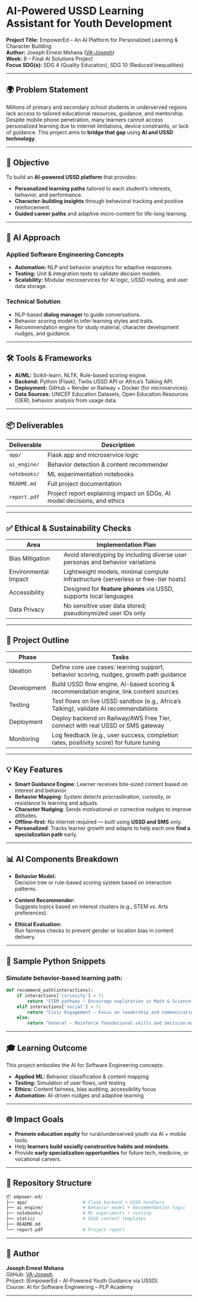 # AI-Powered USSD Learning Assistant for Youth Development  
**Project Title:** EmpowerEd – An AI Platform for Personalized Learning & Character Building  
**Author:** Joseph Ernest Mshana ([VA-Joseph](https://github.com/VA-Joseph))  
**Week:** 8 – Final AI Solutions Project  
**Focus SDG(s):** SDG 4 (Quality Education), SDG 10 (Reduced Inequalities)

---

## 🌍 Problem Statement

Millions of primary and secondary school students in underserved regions lack access to tailored educational resources, guidance, and mentorship. Despite mobile phone penetration, many learners cannot access personalized learning due to internet limitations, device constraints, or lack of guidance. This project aims to **bridge that gap** using **AI and USSD technology**.

---

## 🎯 Objective

To build an **AI-powered USSD platform** that provides:
- **Personalized learning paths** tailored to each student’s interests, behavior, and performance.
- **Character-building insights** through behavioral tracking and positive reinforcement.
- **Guided career paths** and adaptive micro-content for life-long learning.

---

## 🧠 AI Approach

### Applied Software Engineering Concepts
- **Automation:** NLP and behavior analytics for adaptive responses.
- **Testing:** Unit & integration tests to validate decision models.
- **Scalability:** Modular microservices for AI logic, USSD routing, and user data storage.

### Technical Solution
- NLP-based **dialog manager** to guide conversations.
- Behavior scoring model to infer learning styles and traits.
- Recommendation engine for study material, character development nudges, and guidance.

---

## 🛠️ Tools & Frameworks

- **AI/ML:** Scikit-learn, NLTK, Rule-based scoring engine.
- **Backend:** Python (Flask), Twilio USSD API or Africa’s Talking API.
- **Deployment:** GitHub + Render or Railway + Docker (for microservices).
- **Data Sources:** UNICEF Education Datasets, Open Education Resources (OER), behavior analysis from usage data.

---

## 📦 Deliverables

| Deliverable        | Description                                                                 |
|--------------------|-----------------------------------------------------------------------------|
| `app/`             | Flask app and microservice logic                                            |
| `ai_engine/`       | Behavior detection & content recommender                                    |
| `notebooks/`       | ML experimentation notebooks                                                |
| `README.md`        | Full project documentation                                                  |
| `report.pdf`       | Project report explaining impact on SDGs, AI model decisions, and ethics    |

---

## ✅ Ethical & Sustainability Checks

| Area                  | Implementation Plan                                                                 |
|-----------------------|--------------------------------------------------------------------------------------|
| Bias Mitigation       | Avoid stereotyping by including diverse user personas and behavior variations       |
| Environmental Impact  | Lightweight models, minimal compute infrastructure (serverless or free-tier hosts) |
| Accessibility         | Designed for **feature phones** via USSD, supports local languages                  |
| Data Privacy          | No sensitive user data stored; pseudonymized user IDs only                         |

---

## 📌 Project Outline

| Phase       | Tasks                                                                                       |
|-------------|----------------------------------------------------------------------------------------------|
| Ideation    | Define core use cases: learning support, behavior scoring, nudges, growth path guidance      |
| Development | Build USSD flow engine, AI-based scoring & recommendation engine, link content sources       |
| Testing     | Test flows on live USSD sandbox (e.g., Africa’s Talking), validate AI recommendations        |
| Deployment  | Deploy backend on Railway/AWS Free Tier, connect with real USSD or SMS gateway               |
| Monitoring  | Log feedback (e.g., user success, completion rates, positivity score) for future tuning      |

---

## 💡 Key Features

- **Smart Guidance Engine**: Learner receives bite-sized content based on interest and behavior.
- **Behavior Mapping**: System detects procrastination, curiosity, or resistance to learning and adjusts.
- **Character Nudging**: Sends motivational or corrective nudges to improve attitudes.
- **Offline-first**: No internet required — built using **USSD and SMS** only.
- **Personalized**: Tracks learner growth and adapts to help each one **find a specialization path** early.

---

## 📊 AI Components Breakdown

- **Behavior Model:**  
  Decision tree or rule-based scoring system based on interaction patterns.

- **Content Recommender:**  
  Suggests topics based on interest clusters (e.g., STEM vs. Arts preferences).

- **Ethical Evaluation:**  
  Run fairness checks to prevent gender or location bias in content delivery.

---

## 🤖 Sample Python Snippets

### Simulate behavior-based learning path:
```python
def recommend_path(interactions):
    if interactions['curiosity'] > 7:
        return "STEM pathway – Encourage exploration in Math & Science"
    elif interactions['social'] > 7:
        return "Civic Engagement – Focus on leadership and communication"
    else:
        return "General – Reinforce foundational skills and decision-making"
```

---

## 🎓 Learning Outcome

This project embodies the AI for Software Engineering concepts:
- **Applied ML:** Behavior classification & content mapping
- **Testing:** Simulation of user flows, unit testing
- **Ethics:** Content fairness, bias auditing, accessibility focus
- **Automation:** AI-driven nudges and adaptive learning

---

## 🌐 Impact Goals

- **Promote education equity** for rural/underserved youth via AI + mobile tools.
- Help **learners build socially constructive habits and mindsets**.
- Provide **early specialization opportunities** for future tech, medicine, or vocational careers.

---

## 📁 Repository Structure

```bash
📦 empower-ed/
├── app/                     # Flask backend + USSD handlers
├── ai_engine/               # Behavior model + Recommendation logic
├── notebooks/               # ML experiments + testing
├── static/                  # USSD content templates
├── README.md
└── report.pdf               # Project report
```

---

## 👤 Author

**Joseph Ernest Mshana**  
GitHub: [VA-Joseph](https://github.com/VA-Joseph)  
Project: [EmpowerEd – AI-Powered Youth Guidance via USSD]  
Course: AI for Software Engineering – PLP Academy

---
